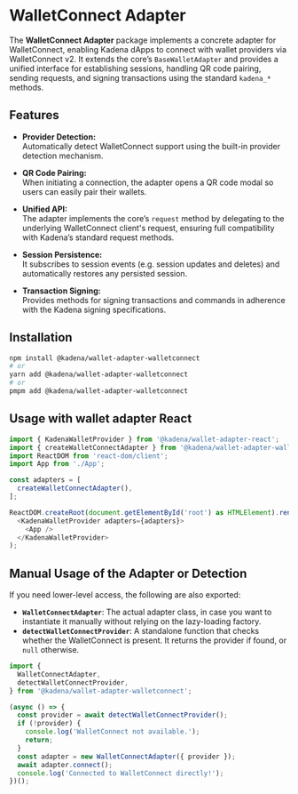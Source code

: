 # WalletConnect Adapter

The **WalletConnect Adapter** package implements a concrete adapter for
WalletConnect, enabling Kadena dApps to connect with wallet providers via
WalletConnect v2. It extends the core’s `BaseWalletAdapter` and provides a
unified interface for establishing sessions, handling QR code pairing, sending
requests, and signing transactions using the standard `kadena_*` methods.

## Features

- **Provider Detection:**  
  Automatically detect WalletConnect support using the built-in provider
  detection mechanism.

- **QR Code Pairing:**  
  When initiating a connection, the adapter opens a QR code modal so users can
  easily pair their wallets.

- **Unified API:**  
  The adapter implements the core’s `request` method by delegating to the
  underlying WalletConnect client's request, ensuring full compatibility with
  Kadena’s standard request methods.

- **Session Persistence:**  
  It subscribes to session events (e.g. session updates and deletes) and
  automatically restores any persisted session.

- **Transaction Signing:**  
  Provides methods for signing transactions and commands in adherence with the
  Kadena signing specifications.

## Installation

```bash
npm install @kadena/wallet-adapter-walletconnect
# or
yarn add @kadena/wallet-adapter-walletconnect
# or
pmpm add @kadena/wallet-adapter-walletconnect
```

## Usage with wallet adapter React

```ts
import { KadenaWalletProvider } from '@kadena/wallet-adapter-react';
import { createWalletConnectAdapter } from '@kadena/wallet-adapter-walletconnect';
import ReactDOM from 'react-dom/client';
import App from './App';

const adapters = [
  createWalletConnectAdapter(),
];

ReactDOM.createRoot(document.getElementById('root') as HTMLElement).render(
  <KadenaWalletProvider adapters={adapters}>
    <App />
  </KadenaWalletProvider>
);
```

## Manual Usage of the Adapter or Detection

If you need lower-level access, the following are also exported:

- **`WalletConnectAdapter`**: The actual adapter class, in case you want to
  instantiate it manually without relying on the lazy-loading factory.
- **`detectWalletConnectProvider`**: A standalone function that checks whether
  the WalletConnect is present. It returns the provider if found, or `null`
  otherwise.

```ts
import {
  WalletConnectAdapter,
  detectWalletConnectProvider,
} from '@kadena/wallet-adapter-walletconnect';

(async () => {
  const provider = await detectWalletConnectProvider();
  if (!provider) {
    console.log('WalletConnect not available.');
    return;
  }
  const adapter = new WalletConnectAdapter({ provider });
  await adapter.connect();
  console.log('Connected to WalletConnect directly!');
})();
```
